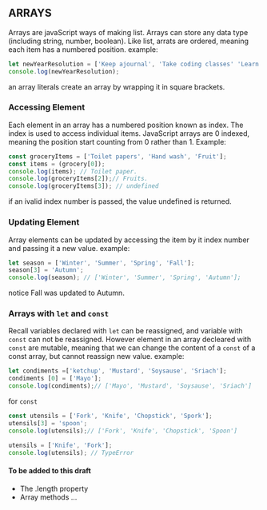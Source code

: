 ## ARRAYS
Arrays are  javaScript ways of making list. Arrays can store any data type (including string, number, boolean). Like list, arrats are ordered, meaning each item has a numbered position. example:

```js
let newYearResolution = ['Keep ajournal', 'Take coding classes' 'Learn a craft'];
console.log(newYearResolution);
```

an array literals create an array by wrapping it in square brackets.

### Accessing Element
Each element in an array has a numbered position known as index. The index is used to access individual items. JavaScript arrays are 0 indexed, meaning the position start counting from 0 rather than 1. Example:

```js
const groceryItems = ['Toilet papers', 'Hand wash', 'Fruit'];
const items = (grocery[0]);
console.log(items); // Toilet paper.
console.log(groceryItems[2]);// Fruits.
console.log(groceryItems[3]); // undefined
```
if an ivalid index number is passed, the value undefined is returned.

### Updating Element
Array elements can be updated by accessing the item by it index number and passing it a new value. example:

```js
let season = ['Winter', 'Summer', 'Spring', 'Fall'];
season[3] = 'Autumn';
console.log(season); // ['Winter', 'Summer', 'Spring', 'Autumn'];
```
notice Fall was updated to Autumn.

### Arrays with `let` and `const`
Recall variables declared with `let` can be reassigned, and variable with `const` can not be reassigned. However element in an array decleared with `const` are mutable, meaning that we can change the content of a `const` of a const array, but cannot reassign new value. example:

```js
let condiments =['ketchup', 'Mustard', 'Soysause', 'Sriach'];
condiments [0] = ['Mayo'];
console.log(condiments);// ['Mayo', 'Mustard', 'Soysause', 'Sriach']
```
for `const`

```js
const utensils = ['Fork', 'Knife', 'Chopstick', 'Spork'];
utensils[3] = 'spoon';
console.log(utensils);// ['Fork', 'Knife', 'Chopstick', 'Spoon']

utensils = ['Knife', 'Fork'];
console.log(utensils); // TypeError
```

#### To be added to this draft

- The .length property
- Array methods ...